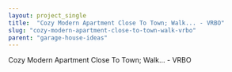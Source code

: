 ```yaml
---
layout: project_single
title:  "Cozy Modern Apartment Close To Town; Walk... - VRBO"
slug: "cozy-modern-apartment-close-to-town-walk-vrbo"
parent: "garage-house-ideas"
---
```

Cozy Modern Apartment Close To Town; Walk... - VRBO